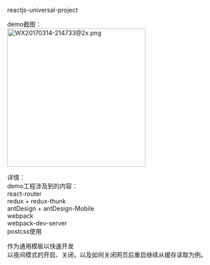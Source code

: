 reactjs-universal-project

demo截图：<br>
<img width='320px' src="https://ooo.0o0.ooo/2017/03/14/58c7f50f3cdf1.png" alt="WX20170314-214733@2x.png" title="WX20170314-214733@2x.png" />
<p>
详情：<br>
demo工程涉及到的内容：<br>
react-router<br>
redux + redux-thunk<br>
antDesign + antDesign-Mobile<br>
webpack<br>
webpack-dev-server<br>
postcss使用<br>

作为通用模板以快速开发<br>
以夜间模式的开启、关闭，以及如何关闭网页后重启继续从缓存读取为例。<br>

